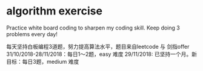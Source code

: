 # algorithm exercise
Practice white board coding to sharpen my coding skill. Keep doing 3 problems every day!

每天坚持白板编程3道题，努力提高算法水平，题目来自leetcode 与 剑指offer
31/10/2018-28/11/2018：每日1～2题，easy 难度
29/11/2018: 已坚持一个月。新目标：每日3题，medium 难度

